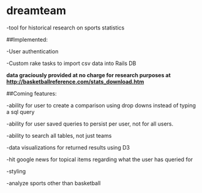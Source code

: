 # dreamteam

-tool for historical research on sports statistics

##Implemented:

-User authentication

-Custom rake tasks to import csv data into Rails DB

**data graciously provided at no charge for research purposes at http://basketballreference.com/stats_download.htm**

##Coming features:

-ability for user to create a comparison using drop downs instead of typing a sql query

-ability for user saved queries to persist per user, not for all users.

-ability to search all tables, not just teams

-data visualizations for returned results using D3

-hit google news for topical items regarding what the user has queried for

-styling

-analyze sports other than basketball
